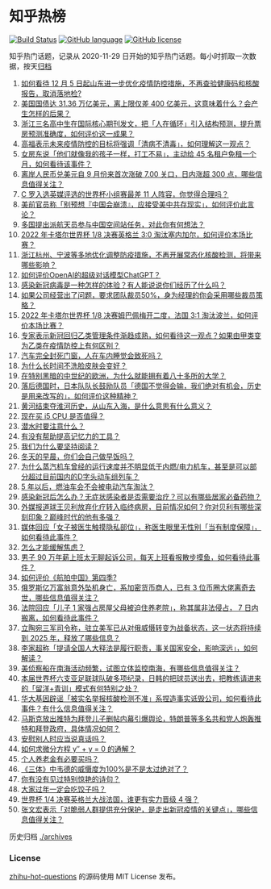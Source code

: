 # 知乎热榜
[![Build Status](https://github.com/ToWeLong/zhihu-hot-questions/workflows/CI/badge.svg)](https://github.com/ToWeLong/zhihu-hot-questions/actions)
[![GitHub language](https://img.shields.io/badge/language-golang-orange.svg)](https://golang.org/)
[![GitHub license](https://img.shields.io/github/license/ToWeLong/zhihu-hot-questions)](https://github.com/ToWeLong/zhihu-hot-questions/blob/main/LICENSE)

知乎热门话题，记录从 2020-11-29 日开始的知乎热门话题。每小时抓取一次数据，按天[归档](./archives)

<!-- BEGIN -->

1. [如何看待 12 月 5 日起山东进一步优化疫情防控措施，不再查验健康码和核酸报告，取消落地检?](https://www.zhihu.com/question/570396698)
1. [美国国债达 31.36 万亿美元，离上限仅差 400 亿美元，这意味着什么？会产生怎样的后果？](https://www.zhihu.com/question/570347728)
1. [浙江三名高中生在国际核心期刊发文，把「人在循环」引入结构预测，提升票房预测准确度，如何评价这一成果？](https://www.zhihu.com/question/570249635)
1. [高福表示未来疫情防控的目标将强调「清病不清毒」，如何理解这一观点？](https://www.zhihu.com/question/570387595)
1. [女房东说「他们就像我的孩子一样，打工不易」，主动给 45 名租户免租一个月，如何看待该事件？](https://www.zhihu.com/question/570131630)
1. [离岸人民币兑美元自 9 月份来首次涨破 7.00 关口，日内涨超 300 点，哪些信息值得关注？](https://www.zhihu.com/question/570415609)
1. [C 罗入选英媒评选的世界杯小组赛最差 11 人阵容，你觉得合理吗？](https://www.zhihu.com/question/570325286)
1. [美前官员称「别预想『中国会崩溃』，应接受美中共存现实」，如何评价此言论？](https://www.zhihu.com/question/570330706)
1. [多国提出派航天员参与中国空间站任务，对此你有何想法？](https://www.zhihu.com/question/570303356)
1. [2022 年卡塔尔世界杯 1/8 决赛英格兰 3:0 淘汰塞内加尔，如何评价本场比赛？](https://www.zhihu.com/question/570390447)
1. [浙江杭州、宁波等多地优化调整防疫措施，不再开展常态化核酸检测，将带来哪些影响？](https://www.zhihu.com/question/570413276)
1. [如何评价OpenAI的超级对话模型ChatGPT？](https://www.zhihu.com/question/570189639)
1. [感染新冠病毒是一种怎样的体验？有人能说说你们经历了什么吗？](https://www.zhihu.com/question/510351643)
1. [如果公司经营出了问题，要求团队裁员50%，身为经理的你会采用哪些裁员策略？](https://www.zhihu.com/question/570388088)
1. [2022 年卡塔尔世界杯 1/8 决赛姆巴佩梅开二度，法国 3:1 淘汰波兰，如何评价本场比赛？](https://www.zhihu.com/question/570390361)
1. [专家表示新冠回归乙类管理条件渐趋成熟，如何看待这一观点？如果由甲类变为乙类在疫情防控上有何区别？](https://www.zhihu.com/question/570378623)
1. [汽车完全封死门窗，人在车内睡觉会致死吗？](https://www.zhihu.com/question/263615711)
1. [为什么长时间不洗脸皮肤会变好？](https://www.zhihu.com/question/566923347)
1. [在特别黑暗的中世纪的欧洲，为什么就能拥有着八十多所的大学？](https://www.zhihu.com/question/297128262)
1. [落后德国时，日本队队长鼓励队员「德国不觉得会输，我们绝对有机会，历史是用来改写的」，如何评价这种精神？](https://www.zhihu.com/question/570253512)
1. [黄河结束夺淮河历史，从山东入海，是什么意思有什么意义？](https://www.zhihu.com/question/365240513)
1. [现在买 i5 CPU 是否值得？](https://www.zhihu.com/question/570303308)
1. [潜水时要注意什么？](https://www.zhihu.com/question/21538587)
1. [有没有帮助提高记忆力的工具？](https://www.zhihu.com/question/357798631)
1. [我们为什么要坚持阅读？](https://www.zhihu.com/question/570163766)
1. [冬天的早晨，你们会自己做早饭吗？](https://www.zhihu.com/question/569392547)
1. [为什么蒸汽机车曾经的运行速度并不明显低于内燃/电力机车，甚至是可以部分超过目前国内的D字头动车组列车？](https://www.zhihu.com/question/55501259)
1. [5 年以后，燃油车会不会被电动汽车淘汰？](https://www.zhihu.com/question/568221549)
1. [感染新冠后怎么办？无症状感染者是否需要治疗？可以有哪些居家必备药物？](https://www.zhihu.com/question/566976840)
1. [外媒报道球王贝利放弃化疗转入临终病房，目前情况如何？你对贝利有哪些深刻印象？巅峰时代的他有多强？](https://www.zhihu.com/question/570298623)
1. [媒体回应「女子被医生触摸隐私部位」，称医生眼里无性别「当有制度保障」，如何看待此事件？](https://www.zhihu.com/question/569967703)
1. [怎么才能缓解焦虑？](https://www.zhihu.com/question/568840214)
1. [男子 90 万年薪上班太无聊起诉公司，每天上班看报散步摸鱼，如何看待此事件？](https://www.zhihu.com/question/570143745)
1. [如何评价《航拍中国》第四季?](https://www.zhihu.com/question/565229028)
1. [俄罗斯亿万富翁意外坠机身亡，系加密货币商人，已有 3 位币圈大佬离奇去世，哪些信息值得关注？](https://www.zhihu.com/question/569825450)
1. [法院回应「儿子 1 家强占房屋父母被迫住养老院」，称其属非法侵占， 7 日内搬离，如何看待此事件？](https://www.zhihu.com/question/569974701)
1. [立陶宛三军司令称，驻立美军已从对俄威慑转变为战备状态，这一状态将持续到 2025 年，释放了哪些信息？](https://www.zhihu.com/question/570278102)
1. [李家超称「提请全国人大释法是履行职责，事关国家安全，影响深远」，如何解读？](https://www.zhihu.com/question/570388686)
1. [美侦察船在南海活动频繁，试图立体监控南海，有哪些信息值得关注？](https://www.zhihu.com/question/570420811)
1. [本届世界杯六支亚足联球队破多项纪录，日韩的把球员送出去，把教练请进来的「留洋+青训」模式有何特别之处？](https://www.zhihu.com/question/570275543)
1. [华大基因辟谣「被实名举报核酸检测不准」系捏造事实诋毁公司，如何看待此事件？有什么信息值得关注？](https://www.zhihu.com/question/570450841)
1. [马斯克放出推特为拜登儿子删帖内幕引爆舆论，特朗普等多名共和党人炮轰推特和拜登政府，具体情况如何？](https://www.zhihu.com/question/570333472)
1. [安慰别人时应当说真话吗？](https://www.zhihu.com/question/570419036)
1. [如何求微分方程 y″ + y = 0 的通解？](https://www.zhihu.com/question/518750106)
1. [个人养老金有必要买吗？](https://www.zhihu.com/question/568974391)
1. [《三体》中韦德的威慑度为100%是不是太过绝对了？](https://www.zhihu.com/question/435944781)
1. [你有没有见过特别惊艳的诗句？](https://www.zhihu.com/question/316616954)
1. [大家过年一定会吃饺子吗？](https://www.zhihu.com/question/569391696)
1. [世界杯 1/4 决赛英格兰大战法国，谁更有实力晋级 4 强？](https://www.zhihu.com/question/570412011)
1. [张文宏表示「对脆弱人群提供充分保护，是走出新冠疫情的关键点」，哪些信息值得关注？](https://www.zhihu.com/question/570340702)

<!-- END -->

历史归档 [./archives](./archives)


### License
[zhihu-hot-questions](https://github.com/towelong/zhihu-hot-questions) 的源码使用 MIT License 发布。